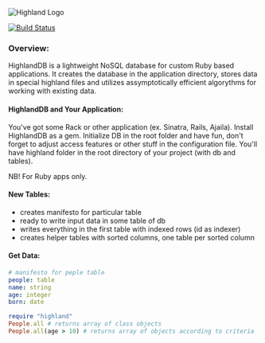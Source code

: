 ![Highland Logo](https://raw.github.com/mac-r/highland/master/logo.png)

[![Build Status](https://secure.travis-ci.org/mac-r/highland.png)](https://travis-ci.org/mac-r/highland)

### Overview:

HighlandDB is a lightweight NoSQL database for custom Ruby based applications. It creates the database in the application directory, stores data in special highland files and utilizes assymptotically efficient algorythms for working with existing data.

#### HighlandDB and Your Application:

You've got some Rack or other application (ex. Sinatra, Rails, Ajaila). Install HighlandDB as a gem. Initialize DB in the root folder and have fun, don't forget to adjust access features or other stuff in the configuration file. You'll have highland folder in the root directory of your project (with db and tables).

NB! For Ruby apps only.

#### New Tables:
* creates manifesto for particular table
* ready to write input data in some table of db
* writes everything in the first table with indexed rows (id as indexer)
* creates helper tables with sorted columns, one table per sorted column

#### Get Data:

```yml
# manifesto for peple table
people: table
name: string
age: integer
born: date
```

```ruby
require "highland"
People.all # returns array of class objects
People.all(age > 10) # returns array of objects according to criteria
```